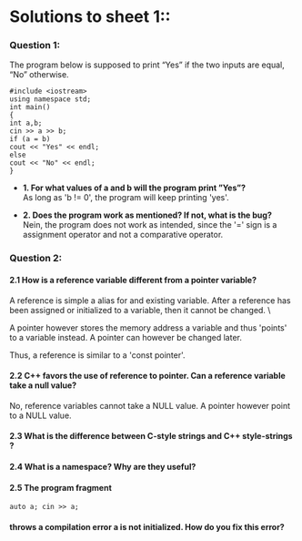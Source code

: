 # Solutions to sheet 1::

### Question 1:

The program below is supposed to print “Yes” if the two inputs are equal, “No” otherwise.

  ```
#include <iostream>
using namespace std;
int main()
{
int a,b;
cin >> a >> b;
if (a = b)
cout << "Yes" << endl;
else
cout << "No" << endl;
}
```
  
  - **1. For what values of a and b will the program print ”Yes”?** \
         As long as 'b != 0', the program will keep printing 'yes'.
    
  - **2. Does the program work as mentioned? If not, what is the bug?** \
         Nein, the program does not work as intended, since the '=' sign is a assignment operator and not a comparative operator.
         
         
### Question 2:

#### 2.1 How is a reference variable different from a pointer variable?

A reference is simple a alias for and existing variable. After a reference has been assigned or initialized to a variable, then it cannot be changed. \

A pointer however stores the memory address a variable and thus 'points' to a variable instead. A pointer can however be changed later.

Thus, a reference is similar to a 'const pointer'.


#### 2.2 C++ favors the use of reference to pointer. Can a reference variable take a null value?

No, reference variables cannot take a NULL value. A pointer however point to a NULL value.

#### 2.3 What is the difference between C-style strings and C++ style-strings ?

#### 2.4 What is a namespace? Why are they useful?

#### 2.5 The program fragment 

```
auto a; cin >> a;
```
#### throws a compilation error a is not initialized. How do you fix this error?
